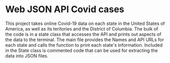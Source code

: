 # Web JSON API Covid cases
This project takes online Covid-19 data on each state in the United States of America, as well as its teritories and the District of Columbia. The bulk of the code is in a state class that accesses the API and prints out aspects of the data to the terminal. The main file provides the Names and API URLs for each state and calls the function to print each state's information. Included in the State class is commented code that can be used for extracting the data into JSON files.
